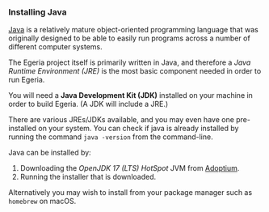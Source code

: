 <!-- SPDX-License-Identifier: CC-BY-4.0 -->
<!-- Copyright Contributors to the ODPi Egeria project. -->

 
### Installing Java

[Java](https://www.java.com) is a relatively mature object-oriented programming language that was originally designed to be able to easily run programs across a number of different computer systems.

The Egeria project itself is primarily written in Java, and therefore a *Java Runtime Environment (JRE)* is the most basic component needed in order to run Egeria.

You will need a **Java Development Kit (JDK)** installed on your machine in order to build Egeria.  (A JDK will include a JRE.)

There are various JREs/JDKs available, and you may even have one pre-installed on your system. You can check
if java is already installed by running the command `java -version` from the command-line.

Java can be installed by:

1. Downloading the *OpenJDK 17 (LTS) HotSpot* JVM from [Adoptium](https://adoptium.net/).
2. Running the installer that is downloaded.

Alternatively you may wish to install from your package manager such as `homebrew` on macOS.



